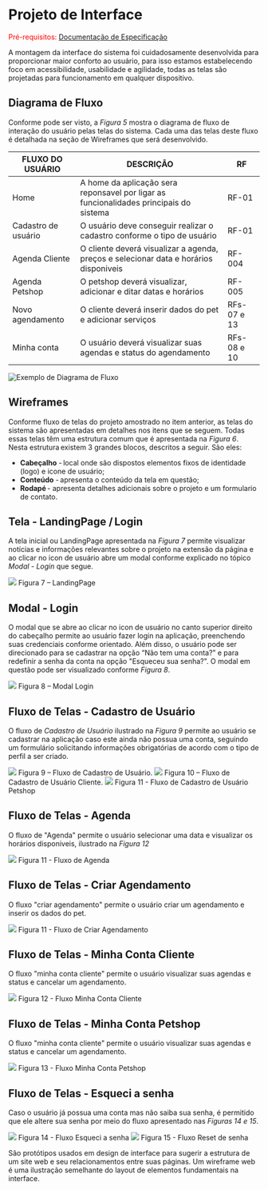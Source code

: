 
# Projeto de Interface

<span style="color:red">Pré-requisitos: <a href="2-Especificação do Projeto.md"> Documentação de Especificação</a></span>

A montagem da interface do sistema foi cuidadosamente desenvolvida para proporcionar maior conforto ao usuário, para isso estamos estabelecendo foco em acessibilidade, usabilidade e agilidade, todas as telas são projetadas para funcionamento em qualquer dispositivo.


## Diagrama de Fluxo

Conforme pode ser visto, a *Figura 5* mostra o diagrama de fluxo de interação do usuário pelas telas do sistema. Cada uma das telas deste fluxo é detalhada na seção de Wireframes que será desenvolvido. 

|FLUXO DO USUÁRIO| DESCRIÇÃO | RF |
|--|-------------------------------------------------------|----------------------|
|Home | A home da aplicação sera reponsavel por ligar as funcionalidades principais do sistema| RF-01 |
|Cadastro de usuário | O usuário deve conseguir realizar o cadastro conforme o  tipo de usuário| RF-01 |
|Agenda Cliente| O cliente deverá visualizar a agenda, preços  e selecionar data e horários disponiveis| RF-004|
|Agenda Petshop| O petshop deverá visualizar, adicionar e ditar datas e horários| RF-005 |
|Novo agendamento| O cliente deverá inserir dados do pet e adicionar serviços| RFs-07 e 13 |
|Minha conta| O usuário deverá visualizar suas agendas e status do agendamento| RFs-08 e 10 |

![Exemplo de Diagrama de Fluxo](img/userFlowDiagram.png)


## Wireframes

Conforme fluxo de telas do projeto amostrado no item anterior, as telas do sistema são apresentadas em detalhes nos itens que se seguem. Todas essas telas têm uma estrutura comum que é apresentada na *Figura 6*. Nesta estrutura existem 3 grandes blocos, descritos a seguir. São eles:
- **Cabeçalho** - local onde são dispostos elementos fixos de identidade (logo) e icone de usuário;   
- **Conteúdo** - apresenta o conteúdo da tela em questão;   
- **Rodapé** - apresenta detalhes adicionais sobre o projeto e um formulario de contato.

## Tela - LandingPage / Login 
A tela inicial ou LandingPage apresentada na *Figura 7* permite visualizar notícias e informações relevantes sobre o projeto na extensão da página e ao clicar no icon de usuário abre um modal conforme explicado no tópico *Modal - Login* que segue. 

<img src="https://github.com/ICEI-PUC-Minas-PMV-ADS/hora_do_banho/blob/main/docs/img/homePage.png">
Figura 7 – LandingPage

## Modal - Login 
O modal que se abre ao clicar no icon de usuário no canto superior direito do cabeçalho permite ao usuário fazer login na aplicação, preenchendo suas credenciais conforme orientado. Além disso, o usuário pode ser direcionado para se cadastrar na opção “Não tem uma conta?” e para redefinir a senha da conta na opção "Esqueceu sua senha?". O modal em questão pode ser visualizado conforme *Figura 8*.

<img src="https://github.com/ICEI-PUC-Minas-PMV-ADS/hora_do_banho/blob/main/docs/img/pagina%20Login%20.png">
Figura 8 – Modal Login

## Fluxo de Telas - Cadastro de Usuário 
O fluxo de *Cadastro de Usuário* ilustrado na *Figura 9* permite ao usuário se cadastrar na aplicação caso este ainda não possua uma conta, seguindo um formulário solicitando informações obrigatórias de acordo com o tipo de perfil a ser criado.

<img src="https://github.com/ICEI-PUC-Minas-PMV-ADS/hora_do_banho/blob/main/docs/img/tipo%20cadastro.png">
Figura 9 – Fluxo de Cadastro de Usuário. 

<img src="https://github.com/ICEI-PUC-Minas-PMV-ADS/hora_do_banho/blob/main/docs/img/cadastro%20cliente.png">
Figura 10 – Fluxo de Cadastro de Usuário Cliente. 

<img src="https://github.com/ICEI-PUC-Minas-PMV-ADS/hora_do_banho/blob/main/docs/img/cadastro%20petshop.png">
Figura 11 - Fluxo de Cadastro de Usuário Petshop

## Fluxo de Telas - Agenda
O fluxo de "Agenda" permite o usuário selecionar uma data e visualizar os horários disponiveis, ilustrado na *Figura 12*

<img src="https://github.com/ICEI-PUC-Minas-PMV-ADS/hora_do_banho/blob/main/docs/img/agenda.png">
Figura 11 - Fluxo de Agenda

## Fluxo de Telas - Criar Agendamento
O fluxo "criar agendamento" permite o usuário criar um agendamento e inserir os dados do pet.

<img src="https://github.com/ICEI-PUC-Minas-PMV-ADS/hora_do_banho/blob/main/docs/img/novo%20agendamento.png">
Figura 11 - Fluxo de Criar Agendamento

## Fluxo de Telas - Minha Conta Cliente
O fluxo "minha conta cliente" permite o usuário visualizar suas agendas e status e cancelar um agendamento.

<img src="https://github.com/ICEI-PUC-Minas-PMV-ADS/hora_do_banho/blob/main/docs/img/cadastro%20cliente.png">
Figura 12 - Fluxo Minha Conta Cliente

## Fluxo de Telas - Minha Conta Petshop
O fluxo "minha conta cliente" permite o usuário visualizar suas agendas e status e cancelar um agendamento.

<img src="https://github.com/ICEI-PUC-Minas-PMV-ADS/hora_do_banho/blob/main/docs/img/minhaContaPetshop.png">
Figura 13 - Fluxo Minha Conta Petshop

## Fluxo de Telas - Esqueci a senha
Caso o usuário já possua uma conta mas não saiba sua senha, é permitido que ele altere sua senha por meio do fluxo apresentado nas *Figuras 14 e 15*. 

<img src="https://github.com/ICEI-PUC-Minas-PMV-ADS/hora_do_banho/blob/main/docs/img/recuperar%20senha.png">
Figura 14 - Fluxo Esqueci a senha

<img src="https://github.com/ICEI-PUC-Minas-PMV-ADS/hora_do_banho/blob/main/docs/img/resetDeSenha.png">          
Figura 15 - Fluxo Reset de senha

São protótipos usados em design de interface para sugerir a estrutura de um site web e seu relacionamentos entre suas páginas. Um wireframe web é uma ilustração semelhante do layout de elementos fundamentais na interface.
 

